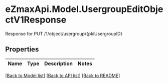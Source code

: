 # eZmaxApi.Model.UsergroupEditObjectV1Response
Response for PUT /1/object/usergroup/{pkiUsergroupID}

## Properties

Name | Type | Description | Notes
------------ | ------------- | ------------- | -------------

[[Back to Model list]](../README.md#documentation-for-models) [[Back to API list]](../README.md#documentation-for-api-endpoints) [[Back to README]](../README.md)

